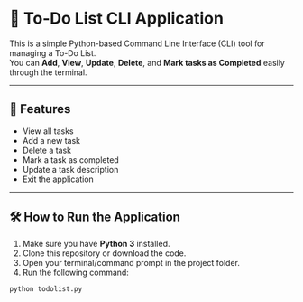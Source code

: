 # 📝 To-Do List CLI Application

This is a simple Python-based Command Line Interface (CLI) tool for managing a To-Do List.  
You can **Add**, **View**, **Update**, **Delete**, and **Mark tasks as Completed** easily through the terminal.

---

## 🚀 Features
- View all tasks
- Add a new task
- Delete a task
- Mark a task as completed
- Update a task description
- Exit the application

---

## 🛠 How to Run the Application

1. Make sure you have **Python 3** installed.
2. Clone this repository or download the code.
3. Open your terminal/command prompt in the project folder.
4. Run the following command:

```bash
python todolist.py
